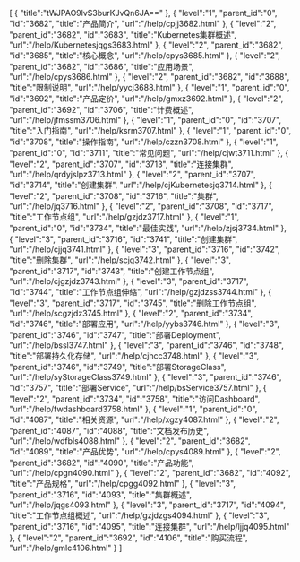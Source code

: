 [
	{
		"title":"tWJPAO9lvS3burKJvQn6JA=="
	},
	{
		"level":"1",
		"parent_id":"0",
		"id":"3682",
		"title":"产品简介",
		"url":"/help/cpjj3682.html"
	},
	{
		"level":"2",
		"parent_id":"3682",
		"id":"3683",
		"title":"Kubernetes集群概述",
		"url":"/help/Kubernetesjqgs3683.html"
	},
	{
		"level":"2",
		"parent_id":"3682",
		"id":"3685",
		"title":"核心概念",
		"url":"/help/cpys3685.html"
	},
	{
		"level":"2",
		"parent_id":"3682",
		"id":"3686",
		"title":"应用场景",
		"url":"/help/cpys3686.html"
	},
	{
		"level":"2",
		"parent_id":"3682",
		"id":"3688",
		"title":"限制说明",
		"url":"/help/yycj3688.html"
	},
	{
		"level":"1",
		"parent_id":"0",
		"id":"3692",
		"title":"产品定价",
		"url":"/help/gmxz3692.html"
	},
	{
		"level":"2",
		"parent_id":"3692",
		"id":"3706",
		"title":"计费概述",
		"url":"/help/jfmssm3706.html"
	},
	{
		"level":"1",
		"parent_id":"0",
		"id":"3707",
		"title":"入门指南",
		"url":"/help/ksrm3707.html"
	},
	{
		"level":"1",
		"parent_id":"0",
		"id":"3708",
		"title":"操作指南",
		"url":"/help/czzn3708.html"
	},
	{
		"level":"1",
		"parent_id":"0",
		"id":"3711",
		"title":"常见问题",
		"url":"/help/cjwt3711.html"
	},
	{
		"level":"2",
		"parent_id":"3707",
		"id":"3713",
		"title":"连接集群",
		"url":"/help/qrdyjslpz3713.html"
	},
	{
		"level":"2",
		"parent_id":"3707",
		"id":"3714",
		"title":"创建集群",
		"url":"/help/cjKubernetesjq3714.html"
	},
	{
		"level":"2",
		"parent_id":"3708",
		"id":"3716",
		"title":"集群",
		"url":"/help/jq3716.html"
	},
	{
		"level":"2",
		"parent_id":"3708",
		"id":"3717",
		"title":"工作节点组",
		"url":"/help/gzjdz3717.html"
	},
	{
		"level":"1",
		"parent_id":"0",
		"id":"3734",
		"title":"最佳实践",
		"url":"/help/zjsj3734.html"
	},
	{
		"level":"3",
		"parent_id":"3716",
		"id":"3741",
		"title":"创建集群",
		"url":"/help/cjjq3741.html"
	},
	{
		"level":"3",
		"parent_id":"3716",
		"id":"3742",
		"title":"删除集群",
		"url":"/help/scjq3742.html"
	},
	{
		"level":"3",
		"parent_id":"3717",
		"id":"3743",
		"title":"创建工作节点组",
		"url":"/help/cjgzjdz3743.html"
	},
	{
		"level":"3",
		"parent_id":"3717",
		"id":"3744",
		"title":"工作节点组伸缩",
		"url":"/help/gzjdzss3744.html"
	},
	{
		"level":"3",
		"parent_id":"3717",
		"id":"3745",
		"title":"删除工作节点组",
		"url":"/help/scgzjdz3745.html"
	},
	{
		"level":"2",
		"parent_id":"3734",
		"id":"3746",
		"title":"部署应用",
		"url":"/help/yybs3746.html"
	},
	{
		"level":"3",
		"parent_id":"3746",
		"id":"3747",
		"title":"部署Deployment",
		"url":"/help/bssl3747.html"
	},
	{
		"level":"3",
		"parent_id":"3746",
		"id":"3748",
		"title":"部署持久化存储",
		"url":"/help/cjhcc3748.html"
	},
	{
		"level":"3",
		"parent_id":"3746",
		"id":"3749",
		"title":"部署StorageClass",
		"url":"/help/syStorageClass3749.html"
	},
	{
		"level":"3",
		"parent_id":"3746",
		"id":"3757",
		"title":"部署Service",
		"url":"/help/bsService3757.html"
	},
	{
		"level":"2",
		"parent_id":"3734",
		"id":"3758",
		"title":"访问Dashboard",
		"url":"/help/fwdashboard3758.html"
	},
	{
		"level":"1",
		"parent_id":"0",
		"id":"4087",
		"title":"相关资源",
		"url":"/help/xgzy4087.html"
	},
	{
		"level":"2",
		"parent_id":"4087",
		"id":"4088",
		"title":"文档发布历史",
		"url":"/help/wdfbls4088.html"
	},
	{
		"level":"2",
		"parent_id":"3682",
		"id":"4089",
		"title":"产品优势",
		"url":"/help/cpys4089.html"
	},
	{
		"level":"2",
		"parent_id":"3682",
		"id":"4090",
		"title":"产品功能",
		"url":"/help/cpgn4090.html"
	},
	{
		"level":"2",
		"parent_id":"3682",
		"id":"4092",
		"title":"产品规格",
		"url":"/help/cpgg4092.html"
	},
	{
		"level":"3",
		"parent_id":"3716",
		"id":"4093",
		"title":"集群概述",
		"url":"/help/jqgs4093.html"
	},
	{
		"level":"3",
		"parent_id":"3717",
		"id":"4094",
		"title":"工作节点组概述",
		"url":"/help/gzjdzgs4094.html"
	},
	{
		"level":"3",
		"parent_id":"3716",
		"id":"4095",
		"title":"连接集群",
		"url":"/help/ljjq4095.html"
	},
	{
		"level":"2",
		"parent_id":"3692",
		"id":"4106",
		"title":"购买流程",
		"url":"/help/gmlc4106.html"
	}
]